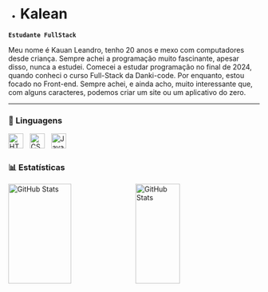 - # Kalean

**`Estudante FullStack`**

Meu nome é Kauan Leandro, tenho 20 anos e mexo com computadores desde criança. Sempre achei a programação muito fascinante, apesar disso, nunca a estudei. Comecei a estudar programação no final de 2024, quando conheci o curso Full-Stack da Danki-code. Por enquanto, estou focado no Front-end. Sempre achei, e ainda acho, muito interessante que, com alguns caracteres, podemos criar um site ou um aplicativo do zero.

---

### 🤖 Linguagens

<img 
    align="left" 
    alt="HTML"
    title="HTML" 
    width="30px" 
    style="padding-right: 10px;" 
    src="https://cdn.jsdelivr.net/gh/devicons/devicon@latest/icons/html5/html5-original.svg" 
/>
<img 
    align="left" 
    alt="CSS" 
    title="CSS"
    width="30px" 
    style="padding-right: 10px;" 
    src="https://cdn.jsdelivr.net/gh/devicons/devicon@latest/icons/css3/css3-original.svg" 
/>
<img 
    align="left" 
    alt="JavaScript" 
    title="JavaScript"
    width="30px" 
    style="padding-right: 10px;" 
    src="https://cdn.jsdelivr.net/gh/devicons/devicon@latest/icons/javascript/javascript-original.svg" 
/>
<br/>
<br/>

### 📊 Estatísticas

<p>
<img 
      align="left" 
      alt="GitHub Stats" 
      height="200"
      width="50%"
      src="https://github-readme-stats.vercel.app/api/top-langs/?username=encryptkalean&theme=tokyonight&layout=compact" 
  />
  
  <img 
    align="left" 
    alt="GitHub Stats" 
    height="200" 
    width="42%"
    style="padding-right: 10px;" 
    src="https://github-readme-stats.vercel.app/api?username=EncryptKalean&show_icons=true&theme=tokyonight&include_all_commits=true&locale=pt-br" 
  />

</p>
